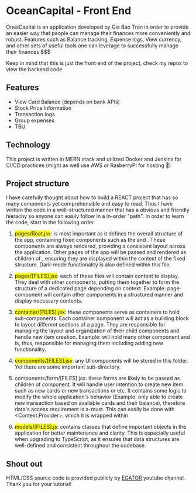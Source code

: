 # OceanCapital - Front End

OnesCapital is an application developed by Gia Bao Tran in order to provide an easier way that people can manage their finances more conveniently and robust. Features such as Balance tracking, Expense logs, View currency, and other sets of useful tools one can leverage to successfully manage their finances $$$

Keep in mind that this is just the front end of the project, check my repos to view the backend code

## Features

- View Card Balance (depends on bank APIs)
- Stock Price Information
- Transaction logs
- Group expenses
- TBU

## Technology

This project is written in MERN stack and utilized Docker and Jenkins for CI/CD practices (might as well use AWS or RasberryPI for hosting 🤔)

## Project structure

I have carefully thought about how to build a REACT project that has so many components yet comprehensible and easy to read. Thus I have written the code in a well-structured manner that has a obvious and friendly hierachy so anyone can easily follow in a in-order "path". In order to learn the code, start in the following order.

1. <span style="background-color: #FFFF00">pages/Root.jsx</span>: is most important as it defines the overall structure of the app, containing fixed components such as the <Navbar> and <Sidebar>. These components are always rendered, providing a consistent layout across the application. Other pages of the app will be passed and rendered as children of <Root>, ensuring they are displayed within the context of the fixed structure. Dark-mode functionality is also defined within this file.

2. <span style="background-color: #FFFF00">pages/[FILES].jsx</span>: each of these files will contain content to display. They deal with other <Container> components, putting them together to form the structure of a dedicated page depending on context. Example: <Dashboard> page-component will contain other <Container> components in a structured manner and display necessary contents.

3. <span style="background-color: #FFFF00">container/[FILES].jsx</span>: these components serve as containers to hold sub-components. Each container component will act as a building block to layout different sections of a page. They are responsible for managing the layout and organization of their child components and handle new item creation. Example: <CardContainer> will hold many other <Card> component and is, thus, responsible for managing them including adding new <Card> functionality.

4. <span style="background-color: #FFFF00">components/[FILES].jsx</span>: any UI components will be stored in this folder. Yet there are some important sub-directory.

5. components/form/[FILES].jsx: these forms are likely to be passed as children of <Modal> component. It will handle user intention to create new item such as new cards or new transactions or etc. It contains some logic to modify the whole application's behavior (Example: only able to create new transaction based on available cards and their balance), therefore data's access requirement is a-must. This can easily be done with <Context.Provider>, which it is wrapped within

6. <span style="background-color: #FFFF00">models/[FILES].js</span>: contains classes that define important objects in the application for better maintenance and clarity. This is especially useful when upgrading to TypeScript, as it ensures that data structures are well-defined and consistent throughout the codebase.

## Shout out

HTML/CSS source code is provided publicly by [EGATOR](https://www.youtube.com/@EGATORTUTORIALS) youtube channel.
Thank you for your tutorial!

